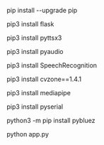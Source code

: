 pip install --upgrade pip

pip3 install flask

pip3 install pyttsx3

pip3 install pyaudio

pip3 install SpeechRecognition

pip3 install cvzone==1.4.1

pip3 install mediapipe

pip3 install pyserial

python3 -m pip install pybluez

python app.py
